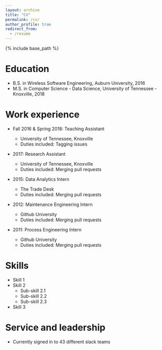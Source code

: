 ```yaml
---
layout: archive
title: "CV"
permalink: /cv/
author_profile: true
redirect_from:
  - /resume
---
```


{% include base_path %}

Education
======
* B.S. in Wireless Software Engineering, Auburn University, 2016
* M.S. in Computer Science - Data Science, University of Tennessee - Knoxville, 2018

Work experience
======
* Fall 2016 & Spring 2018: Teaching Assistant
  * University of Tennessee, Knoxville
  * Duties included: Tagging issues

* 2017: Research Assistant
  * University of Tennessee, Knoxville
  * Duties included: Merging pull requests
  
* 2015: Data Analytics Intern
  * The Trade Desk
  * Duties included: Merging pull requests
  
* 2012: Maintenance Engineering Intern
  * Github University
  * Duties included: Merging pull requests
  
* 2011: Process Engineering Intern
  * Github University
  * Duties included: Merging pull requests
  
Skills
======
* Skill 1
* Skill 2
  * Sub-skill 2.1
  * Sub-skill 2.2
  * Sub-skill 2.3
* Skill 3

<!--
Publications
======
  <ul>{% for post in site.publications %}
    {% include archive-single-cv.html %}
  {% endfor %}</ul>
  
Talks
======
  <ul>{% for post in site.talks %}
    {% include archive-single-talk-cv.html %}
  {% endfor %}</ul>
  
Teaching
======
  <ul>{% for post in site.teaching %}
    {% include archive-single-cv.html %}
  {% endfor %}</ul>
--->  
  
Service and leadership
======
* Currently signed in to 43 different slack teams
